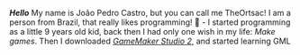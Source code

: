 _**Hello**_
My name is João Pedro Castro, but you can call me TheOrtsac!
I am a person from Brazil, that really likes programming!
🧒 - I started programming as a little 9 years old kid, back then I had only one wish in my life: _Make games_. Then I downloaded [_GameMaker Studio 2_](https://www.yoyogames.com/en/gamemaker), and started learning GML
